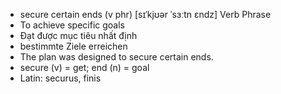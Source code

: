 - secure certain ends (v phr) [sɪˈkjʊər ˈsɜːtn ɛndz] Verb Phrase  
- To achieve specific goals  
- Đạt được mục tiêu nhất định  
- bestimmte Ziele erreichen  
- The plan was designed to secure certain ends.  
- secure (v) = get; end (n) = goal  
- Latin: securus, finis